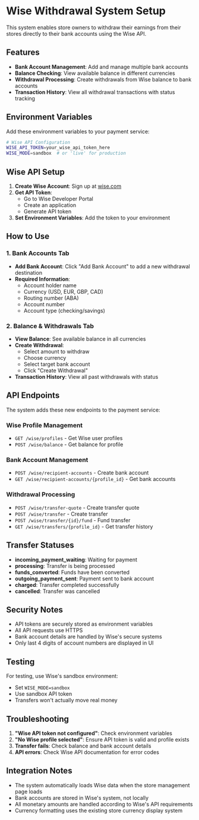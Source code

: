 # Wise Withdrawal System Setup

This system enables store owners to withdraw their earnings from their stores directly to their bank accounts using the Wise API.

## Features

- **Bank Account Management**: Add and manage multiple bank accounts
- **Balance Checking**: View available balance in different currencies
- **Withdrawal Processing**: Create withdrawals from Wise balance to bank accounts
- **Transaction History**: View all withdrawal transactions with status tracking

## Environment Variables

Add these environment variables to your payment service:

```bash
# Wise API Configuration
WISE_API_TOKEN=your_wise_api_token_here
WISE_MODE=sandbox  # or 'live' for production
```

## Wise API Setup

1. **Create Wise Account**: Sign up at [wise.com](https://wise.com)
2. **Get API Token**: 
   - Go to Wise Developer Portal
   - Create an application
   - Generate API token
3. **Set Environment Variables**: Add the token to your environment

## How to Use

### 1. Bank Accounts Tab
- **Add Bank Account**: Click "Add Bank Account" to add a new withdrawal destination
- **Required Information**:
  - Account holder name
  - Currency (USD, EUR, GBP, CAD)
  - Routing number (ABA)
  - Account number
  - Account type (checking/savings)

### 2. Balance & Withdrawals Tab
- **View Balance**: See available balance in all currencies
- **Create Withdrawal**:
  - Select amount to withdraw
  - Choose currency
  - Select target bank account
  - Click "Create Withdrawal"
- **Transaction History**: View all past withdrawals with status

## API Endpoints

The system adds these new endpoints to the payment service:

### Wise Profile Management
- `GET /wise/profiles` - Get Wise user profiles
- `POST /wise/balance` - Get balance for profile

### Bank Account Management
- `POST /wise/recipient-accounts` - Create bank account
- `GET /wise/recipient-accounts/{profile_id}` - Get bank accounts

### Withdrawal Processing
- `POST /wise/transfer-quote` - Create transfer quote
- `POST /wise/transfer` - Create transfer
- `POST /wise/transfer/{id}/fund` - Fund transfer
- `GET /wise/transfers/{profile_id}` - Get transfer history

## Transfer Statuses

- **incoming_payment_waiting**: Waiting for payment
- **processing**: Transfer is being processed
- **funds_converted**: Funds have been converted
- **outgoing_payment_sent**: Payment sent to bank account
- **charged**: Transfer completed successfully
- **cancelled**: Transfer was cancelled

## Security Notes

- API tokens are securely stored as environment variables
- All API requests use HTTPS
- Bank account details are handled by Wise's secure systems
- Only last 4 digits of account numbers are displayed in UI

## Testing

For testing, use Wise's sandbox environment:
- Set `WISE_MODE=sandbox`
- Use sandbox API token
- Transfers won't actually move real money

## Troubleshooting

1. **"Wise API token not configured"**: Check environment variables
2. **"No Wise profile selected"**: Ensure API token is valid and profile exists
3. **Transfer fails**: Check balance and bank account details
4. **API errors**: Check Wise API documentation for error codes

## Integration Notes

- The system automatically loads Wise data when the store management page loads
- Bank accounts are stored in Wise's system, not locally
- All monetary amounts are handled according to Wise's API requirements
- Currency formatting uses the existing store currency display system 